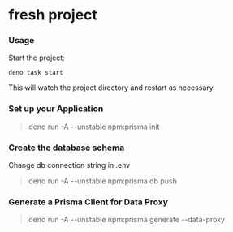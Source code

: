 # fresh project

### Usage

Start the project:

```
deno task start
```

This will watch the project directory and restart as necessary.


### Set up your Application
> deno run -A --unstable npm:prisma init


### Create the database schema
Change db connection string in .env

> deno run -A --unstable npm:prisma db push

### Generate a Prisma Client for Data Proxy
> deno run -A --unstable npm:prisma generate --data-proxy
